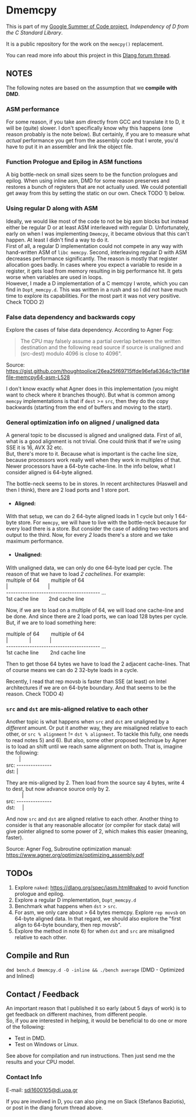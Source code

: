 # Dmemcpy

This is part of my [Google Summer of Code project](https://summerofcode.withgoogle.com/organizations/6103365956665344/#5475582328963072), _Independency of D from the C Standard Library_.

It is a public repository for the work on the `memcpy()` replacement.

You can read more info about this project in this [Dlang forum thread](https://forum.dlang.org/thread/izaufklyvmktnwsrmhci@forum.dlang.org).

## NOTES

The following notes are based on the assumption that we <b>compile with DMD</b>.

### ASM performance
For some reason, if you take asm directly from GCC and translate it to D,
it will be (quite) slower. I don't specifically know why this happens (one reason
probably is the note below). But certainly, if you are to measure what _actual_ performance
you get from the assembly code that I wrote, you'd have to put it in an assembler
and link the object file.

### Function Prologue and Epilog in ASM functions
A big bottle-neck on small sizes seem to be the function prologues and epilog. 
When using inline asm, DMD for some reason preserves and restores a bunch of registers
that are not actually used. We could potentiall get away from this by setting
the static on our own. Check TODO 1) below.


### Using regular D along with ASM
Ideally, we would like most of the code to not be big asm blocks but instead either be regular D or at least ASM
interleaved with regular D. Unfortunately, early on when I was implementing `Dmemcpy`, it became obvious that this can't
happen. At least I didn't find a way to do it. <br/>
First of all, a regular D implementation could not compete in any way with hand-written ASM of `libc memcpy`.
Second, interleaving regular D with ASM decreases performance significantly. The reason is mostly that register allocation
goes badly. In cases where you expect a variable to reside in a register, it gets load from memory resulting in big performance hit.
It gets worse when variables are used in loops.<br/>
However, I made a D implementation of a C memcpy I wrote, which you can find in `Dopt_memcpy.d`. This was written in a rush
and so I did not have much time to explore its capabilities. For the most part it was not very positive.
Check TODO 2)

### False data dependency and backwards copy
Explore the cases of false data dependency. According to Agner Fog:<br/>
> The CPU may falsely assume a partial overlap between the written destination
> and the following read source if source is unaligned and (src-dest) modulo 4096
> is close to 4096".

Source: https://gist.github.com/thoughtpolice/26ea25f69715ffde96efa6364c19cf18#file-memcpy64-asm-L528

I don't know exactly what Agner does in this implementation (you might want to check where it branches though).
But what is common among `memcpy` implementations is that if `dest` >= `src`, then they do the copy backwards (starting
from the end of buffers and moving to the start).

### General optimization info on aligned / unaligned data
A general topic to be discussed is aligned and unaligned data.
First of all, what is a good alignment is not trivial. One could think that if we're using SSE it is 16, AVX 32 etc.<br/>
But, there's more to it. Because what is important is the cache line size, because processors work really
well when they work in multiples of that. Newer processors have a 64-byte cache-line.
In the info below, what I consider aligned is 64-byte aligned.

The bottle-neck seems to be in stores. In recent architectures (Haswell and then I think), there are
2 load ports and 1 store port.

- #### Aligned:
With that setup, we can do 2 64-byte aligned loads in 1 cycle but only 1 64-byte store. For `memcpy`, we will have to live with the bottle-neck
because for every load there is a store. But consider the case of adding two vectors and output to the third. Now,
for every _2_ loads there's a store and we take maximum performance.

- #### Unaligned:
With unaligned data, we can only do one 64-byte load per cycle. The reason of that we have to load _2 cachelines_. For example:<br/>
multiple of 64&nbsp;&nbsp;&nbsp;&nbsp;&nbsp;&nbsp;&nbsp;&nbsp;multiple of 64<br/>
|&nbsp;&nbsp;&nbsp;&nbsp;&nbsp;&nbsp;&nbsp;&nbsp;&nbsp;&nbsp;&nbsp;&nbsp;&nbsp;&nbsp;&nbsp;&nbsp;&nbsp;&nbsp;&nbsp;&nbsp;&nbsp;&nbsp;&nbsp;&nbsp;&nbsp;&nbsp;&nbsp;&nbsp;|<br/>
---------------------------------------- ...<br/>
1st cache line&nbsp;&nbsp;&nbsp;&nbsp;&nbsp;&nbsp;&nbsp;2nd cache line

Now, if we are to load on a multiple of 64, we will load one cache-line and be done. And since there are 2 load ports,
we can load 128 bytes per cycle.
But, if we are to load something here:<br/>

multiple of 64&nbsp;&nbsp;&nbsp;&nbsp;&nbsp;&nbsp;&nbsp;&nbsp;multiple of 64<br/>
|&nbsp;&nbsp;&nbsp;&nbsp;&nbsp;&nbsp;&nbsp;&nbsp;&nbsp;&nbsp;&nbsp;&nbsp;&nbsp;&nbsp;&nbsp;|&nbsp;&nbsp;&nbsp;&nbsp;&nbsp;&nbsp;&nbsp;&nbsp;&nbsp;&nbsp;&nbsp;&nbsp;&nbsp;|<br/>
---------------------------------------- ...<br/>
1st cache line&nbsp;&nbsp;&nbsp;&nbsp;&nbsp;&nbsp;&nbsp;&nbsp;2nd cache line

Then to get those 64 bytes we have to load the 2 adjacent cache-lines. That of course means we can do 2 32-byte loads in
a cycle.

Recently, I read that rep movsb is faster than SSE (at least) on Intel architectures if we are on 64-byte boundary. And that seems to be the reason.
Check TODO 4)



### `src` and `dst` are mis-aligned relative to each other
Another topic is what happens when `src` and `dst` are unaligned by a _different_ amount. Or put it another way,
they are misaligned relative to each other, or `src % alignment` != `dst % alignment`. To tackle this fully,
one needs to read notes 5) and 6). But also, some other proposed technique by Agner is to load an shift until we reach
same alignment on both. That is, imagine the following:<br/>
&nbsp;&nbsp;&nbsp;&nbsp;&nbsp;&nbsp;&nbsp;&nbsp;&nbsp;|<br/>
src: ---------------<br/>
dst: |</br>

They are mis-aligned by 2. Then load from the source say 4 bytes, write 4 to dest, but now advance source only by 2.<br/>
&nbsp;&nbsp;&nbsp;&nbsp;&nbsp;&nbsp;&nbsp;&nbsp;&nbsp;&nbsp;&nbsp;|<br/>
src: ---------------<br/>
dst:&nbsp;&nbsp;&nbsp;&nbsp;&nbsp;|<br/>

And now `src` and `dst` are aligned relative to each other. Another thing to consider is that any reasonable allocator (or compiler
for stack data) will give pointer aligned to some power of 2, which makes this easier (meaning, faster).

Source: Agner Fog, Subroutine optimization manual: https://www.agner.org/optimize/optimizing_assembly.pdf

## TODOs
1) Explore `naked`: https://dlang.org/spec/iasm.html#naked to avoid function prologue and epilog.
2) Explore a regular D implementation, `Dopt_memcpy.d`
3) Benchmark what happens when `dst` > `src`.
4) For asm, we only care about > 64 bytes memcpy. Explore `rep movsb` on 64-byte aligned data. In that regard,
we should also explore the "first align to 64-byte boundary, then rep movsb".
5) Explore the method in note 6) for when `dst` and `src` are misaligned relative to each other.

## Compile and Run
`dmd bench.d Dmemcpy.d -O -inline && ./bench average` (DMD - Optimized and Inlined)

## Contact / Feedback
An important reason that I published it so early (about 5 days of work) is to get feedback on different machines,
from different people. <br/>
So, if you are interested in helping, it would be beneficial to do one or more of the following:
  - Test in DMD.
  - Test on Windows or Linux.

See above for compilation and run instructions.
Then just send me the results and your CPU model.

### Contact Info

E-mail: sdi1600105@di.uoa.gr

If you are involved in D, you can also ping me on Slack (Stefanos Baziotis), or post in the dlang forum thread above.
